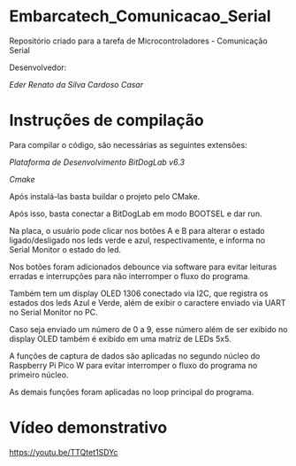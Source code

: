 # Embarcatech_Comunicacao_Serial
Repositório criado para a tarefa de Microcontroladores - Comunicação Serial

Desenvolvedor:

*Eder Renato da Silva Cardoso Casar*

# Instruções de compilação

Para compilar o código, são necessárias as seguintes extensões: 

*Plataforma de Desenvolvimento BitDogLab v6.3*

*Cmake*


Após instalá-las basta buildar o projeto pelo CMake.

Após isso, basta conectar a BitDogLab em modo BOOTSEL e dar run.

Na placa, o usuário pode clicar nos botões A e B para alterar o estado ligado/desligado nos leds verde e azul, respectivamente, e informa no Serial Monitor o estado do led.

Nos botões foram adicionados debounce via software para evitar leituras erradas e interrupções para não interromper o fluxo do programa.

Também tem um display OLED 1306 conectado via I2C, que registra os estados dos leds Azul e Verde, além de exibir o caractere enviado via UART no Serial Monitor no PC.

Caso seja enviado um número de 0 a 9, esse número além de ser exibido no display OLED também é exibido em uma matriz de LEDs 5x5.

A funções de captura de dados são aplicadas no segundo núcleo do Raspberry Pi Pico W para evitar interromper o fluxo do programa no primeiro núcleo.

As demais funções foram aplicadas no loop principal do programa.

# Vídeo demonstrativo

https://youtu.be/TTQtet1SDYc